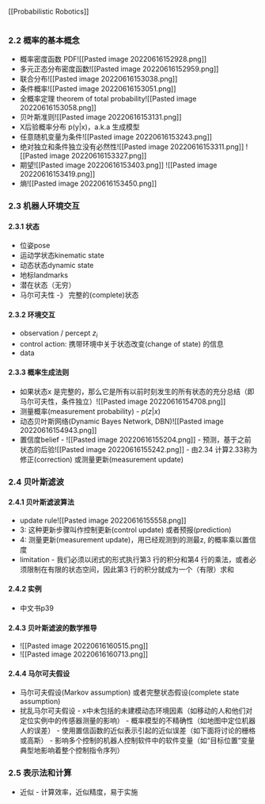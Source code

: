 [[Probabilistic Robotics]]

```toc
```

### 2.2 概率的基本概念
- 概率密度函数 PDF![[Pasted image 20220616152928.png]]
- 多元正态分布密度函数![[Pasted image 20220616152959.png]]
- 联合分布![[Pasted image 20220616153038.png]]
- 条件概率![[Pasted image 20220616153051.png]]
- 全概率定理 theorem of total probability![[Pasted image 20220616153058.png]]
- 贝叶斯准则![[Pasted image 20220616153131.png]]
- X后验概率分布 p(y|x)，a.k.a 生成模型
- 任意随机变量为条件![[Pasted image 20220616153243.png]]
- 绝对独立和条件独立没有必然性![[Pasted image 20220616153311.png]] ![[Pasted image 20220616153327.png]]
- 期望![[Pasted image 20220616153403.png]] ![[Pasted image 20220616153419.png]] 
- 熵![[Pasted image 20220616153450.png]]

### 2.3 机器人环境交互
#### 2.3.1 状态
- 位姿pose
- 运动学状态kinematic state
- 动态状态dynamic state
- 地标landmarks
- 潜在状态（无穷）
- 马尔可夫性 -》 完整的(complete)状态


#### 2.3.2 环境交互
- observation / percept  $z_i$
- control action: 携带环境中关于状态改变(change of state) 的信息
- data


#### 2.3.3 概率生成法则
- 如果状态x 是完整的，那么它是所有以前时刻发生的所有状态的充分总结（即马尔可夫性，条件独立）![[Pasted image 20220616154708.png]]
- 测量概率(measurement probability)
		- $p(z|x)$
- 动态贝叶斯网络(Dynamic Bayes Network, DBN)![[Pasted image 20220616154943.png]]
- 置信度belief
		- ![[Pasted image 20220616155204.png]]
		- 预测，基于之前状态的后验![[Pasted image 20220616155242.png]]
		- 由2.34 计算2.33称为修正(correction) 或测量更新(measurement update) 

### 2.4 贝叶斯滤波
#### 2.4.1 贝叶斯滤波算法
- update rule![[Pasted image 20220616155558.png]]
- 3: 这种更新步骤叫作控制更新(control update) 或者预报(prediction) 
- 4: 测量更新(measurement update)，用已经观测到的测最z, 的概率乘以置信度
- limitation
		- 我们必须以闭式的形式执行第3 行的积分和第4 行的乘法，或者必须限制在有限的状态空间，因此第3 行的积分就成为一个（有限）求和


#### 2.4.2 实例
- 中文书p39


#### 2.4.3 贝叶斯滤波的数学推导
- ![[Pasted image 20220616160515.png]]
- ![[Pasted image 20220616160713.png]]


#### 2.4.4 马尔可夫假设
- 马尔可夫假设(Markov assumption) 或者完整状态假设(complete state assumption)
- 扰乱马尔可夫假设
		- x中未包括的未建模动态环境因素（如移动的人和他们对定位实例中的传感器测量的影响）
		- 概率模型的不精确性（如地图中定位机器人的误差）
		- 使用置信函数的近似表示引起的近似误差（如下面将讨论的栅格或高斯）
		- 影响多个控制的机器人控制软件中的软件变量（如“目标位置“变量典型地影响着整个控制指令序列）


### 2.5 表示法和计算
- 近似
		- 计算效率，近似精度，易于实施


